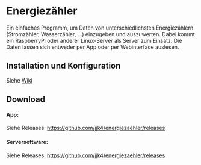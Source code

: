 # Energiezähler
Ein einfaches Programm, um Daten von unterschiedlichsten Energiezählern (Stromzähler, Wasserzähler, ...) einzugeben und auszuwerten. Dabei kommt ein RaspberryPi oder anderer Linux-Server als Server zum Einsatz. Die Daten lassen sich entweder per App oder per Webinterface auslesen. 

## Installation und Konfiguration
Siehe [Wiki](https://github.com/jjk4/energiezaehler/wiki)

## Download
#### App:
Siehe Releases: https://github.com/jjk4/energiezaehler/releases

#### Serversoftware:

Siehe Releases: https://github.com/jjk4/energiezaehler/releases

